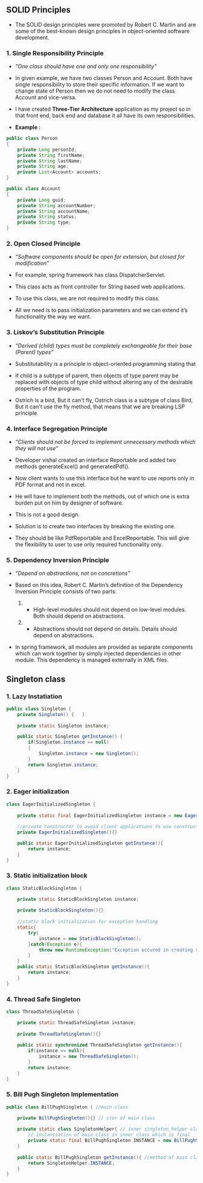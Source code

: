## SOLID Principles
- The SOLID design principles were promoted by Robert C. Martin and are some of the best-known design principles in object-oriented software development. 
### 1. Single Responsibility Principle
- _"One class should have one and only one responsibility"_

- In given example, we have two classes Person and Account. Both have single responsibility to store their specific information. If we want to change state of Person then we do not need to modify the class Account and vice-versa.
- I have created **Three-Tier Architecture** application as my project so in that front end, back end and database it all have its own responsibilities.
- **Example :**
```java
public class Person 
{
    private Long personId;
    private String firstName;
    private String lastName;
    private String age;
    private List<Account> accounts;
}

public class Account 
{
    private Long guid;
    private String accountNumber;
    private String accountName;
    private String status;
    private String type;
}
```
### 2. Open Closed Principle
- _“Software components should be open for extension, but closed for modification”_

- For example, spring framework has class DispatcherServlet.
- This class acts as front controller for String based web applications.
- To use this class, we are not required to modify this class.
- All we need is to pass initialization parameters and we can extend it’s functionality the way we want.


### 3. Liskov’s Substitution Principle
- _“Derived (child) types must be completely exchangeable for their base (Parent) types”_
	
- Substitutability is a principle in object-oriented programming stating that
- if child is a subtype of parent, then objects of type parent may be replaced with objects of type child without altering any of the desirable properties of the program.
- Ostrich is a bird, But it can't fly, Ostrich class is a subtype of class Bird, But it can't use the fly method, that means that we are breaking LSP principle.

### 4. Interface Segregation Principle
- _“Clients should not be forced to implement unnecessary methods which they will not use”_

- Developer vishal created an interface Reportable and added two methods generateExcel() and generatedPdf().
- Now client wants to use this interface but he want to use reports only in PDF format and not in excel.
- He will have to implement both the methods, out of which one is extra burden put on him by designer of software.
- This is not a good design.
- Solution is to create two interfaces by breaking the existing one.
- They should be like PdfReportable and ExcelReportable. This will give the flexibility to user to use only required functionality only.

### 5. Dependency Inversion Principle
- _“Depend on abstractions, not on concretions”_

- Based on this idea, Robert C. Martin’s definition of the Dependency Inversion Principle consists of two parts:
	1. - High-level modules should not depend on low-level modules. Both should depend on abstractions.
	2. - Abstractions should not depend on details. Details should depend on abstractions.
- In spring framework, all modules are provided as separate components which can work together by simply injected dependencies in other module. This dependency is managed externally in XML files.

## Singleton class

### 1. Lazy Instatiation
```java
public class Singleton {
	private Singleton() { 	}
	
	private static Singleton instance;

	public static Singleton getInstance() {
		if(Singleton.instance == null)
		{
			Singleton.instance = new Singleton();
		}
		return Singleton.instance;
	}		
}
```
### 2. Eager initialization
```java
class EagerInitializedSingleton {
    
    private static final EagerInitializedSingleton instance = new EagerInitializedSingleton();
    
    //private constructor to avoid client applications to use constructor
    private EagerInitializedSingleton(){}

    public static EagerInitializedSingleton getInstance(){
        return instance;
    }
}
```

### 3. Static initialization block
```java
class StaticBlockSingleton {

    private static StaticBlockSingleton instance;
    
    private StaticBlockSingleton(){}
    
    //static block initialization for exception handling
    static{
        try{
            instance = new StaticBlockSingleton();
        }catch(Exception e){
            throw new RuntimeException("Exception occured in creating singleton instance");
        }
    }
    public static StaticBlockSingleton getInstance(){
        return instance;
    }
}
```
### 4. Thread Safe Singleton
```java
class ThreadSafeSingleton {

    private static ThreadSafeSingleton instance;
    
    private ThreadSafeSingleton(){}
    
    public static synchronized ThreadSafeSingleton getInstance(){
        if(instance == null){
            instance = new ThreadSafeSingleton();
        }
        return instance;
    }
}
```

### 5. Bill Pugh Singleton Implementation
```java
public class BillPughSingleton { //main class

    private BillPughSingleton(){} // ctor of main class
    
    private static class SingletonHelper{ // inner singleton_helper class
   	 	// instantiation of main class in inner class which is final
        private static final BillPughSingleton INSTANCE = new BillPughSingleton(); 
    }
    
    public static BillPughSingleton getInstance(){ //method of main class which return object
        return SingletonHelper.INSTANCE;
    }
}
```